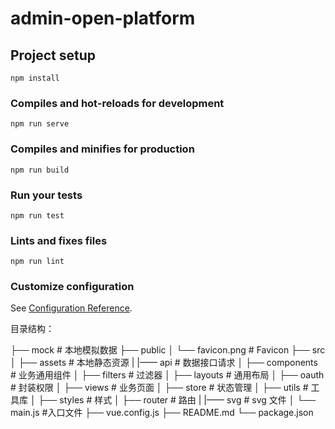 # admin-open-platform

## Project setup

```
npm install
```

### Compiles and hot-reloads for development

```
npm run serve
```

### Compiles and minifies for production

```
npm run build
```

### Run your tests

```
npm run test
```

### Lints and fixes files

```
npm run lint
```

### Customize configuration

See [Configuration Reference](https://cli.vuejs.org/config/).

目录结构：

├── mock # 本地模拟数据
├── public
│ └── favicon.png # Favicon
├── src
│ ├── assets # 本地静态资源
| |—— api # 数据接口请求
│ ├── components # 业务通用组件
│ ├── filters # 过滤器
│ ├── layouts # 通用布局
│ ├── oauth # 封装权限
│ ├── views # 业务页面
│ ├── store # 状态管理
│ ├── utils # 工具库
│ ├── styles # 样式
│ ├── router # 路由
| |—— svg # svg 文件
│ └── main.js #入口文件
├── vue.config.js
├── README.md
└── package.json
